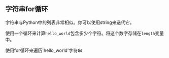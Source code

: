 ## 字符串for循环

字符串与Python中的列表非常相似。你可以使用string来迭代它。 
  
使用一个循环来计算`hello_world`包含多少个字符。将这个数字存储在`length`变量中。 

<div class='hint'>使用for循环来遍历'hello_world'字符串</div>
